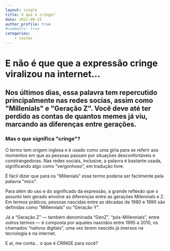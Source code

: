 ```yaml
---
layout: single
title: O que é cringe?
date: 2021-06-25
author_profile: true
#comments: true
categories: 
    - testes
---
```


# E não é que que a expressão cringe viralizou na internet...

## Nos últimos dias, essa palavra tem repercutido principalmente nas redes socias, assim como "Millenials" e "Geração Z". Você deve até ter perdido as contas de quantos memes já viu, marcando as diferenças entre gerações.

### Mas o que significa "cringe"?

O termo tem origem inglesa e é usado como uma gíria para se referir aos momentos em que as pessoas passam por situações desconfortáveis e constrangedoras. Nas redes sociais, inclusive, a palavra é bastante usada, significando algo como “vergonhoso”, em tradução livre. 

É fácil  dizer que para os "Millenials" esse termo poderia ser facilmente pela palavra "mico".

Para além do uso e do significado da expressão, a grande reflexão que o assunto tem gerado envolve as diferenças entre as gerações Milennials e Z.
Em termos práticos, pessoas nascidas entre as décadas de 1980 e 1990 são definidas como “Millennials” ou “Geração Y”. 

Já a “Geração Z” — também denominada “GenZ”, “pós-Millennials”, entre outros termos — é composta por aqueles nascidos entre 1995 a 2010, os chamados “nativos digitais”, uma vez terem nascido já imersos na tecnologia e na internet.

E aí, me conta... o que é CRINGE para você?  